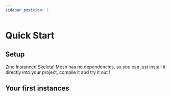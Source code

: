 ```yaml
---
sidebar_position: 1
---
```

# Quick Start

## Setup
Zino Instanced Skeletal Mesh has no dependencies, so you can just install it directly into your project, compile it and try it out !

## Your first instances